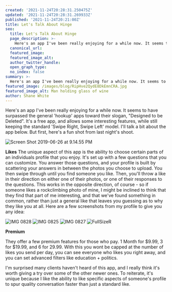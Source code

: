 ```yaml
---
created: '2021-11-24T20:28:31.250475Z'
updated: '2021-11-24T20:28:31.269933Z'
published: '2021-11-24T20:21:00Z'
title: Let's Talk About Hinge
seo:
  title: Let's Talk About Hinge
  page_description: >-
    Here's an app I've been really enjoying for a while now. It seems to have surpassed the general 'hookup' apps toward their slogan, "Designed to be Deleted". It's a free app, and allows some interesting features, while still keeping the standard 'Swipe Right, Swipe Left' model. I'll talk a bit about the app below. But first, here's a fun shot from last night's shoot.
  canonical_url:
  featured_image:
  featured_image_alt:
  author_twitter_handle:
  open_graph_type:
  no_index: false
summary: >-
  Here's an app I've been really enjoying for a while now. It seems to have surpassed the general 'hookup' apps toward their slogan, "Designed to be Deleted". It's a free app, and allows some interesting features, while still keeping the standard 'Swipe Right, Swipe Left' model. I'll talk a bit ...
featured_image: /images/blog/RipHve2QydE8DkEmnCRA.jpg
featured_image_alt: Man holding glass of wine
author: Shane White
---
```


<p>Here's an app I've been really enjoying for a while now. It seems to have surpassed the general 'hookup' apps toward their slogan, "Designed to be Deleted". It's a free app, and allows some interesting features, while still keeping the standard 'Swipe Right, Swipe Left' model. I'll talk a bit about the app below. But first, here's a fun shot from last night's shoot.</p>
<p><img src="https://images.ctfassets.net/9e33rgnm1y4m/2kgRFOesqTiK033TkWfqtx/50b98379f30c07f60fe824cc72965644/Screen_Shot_2019-06-26_at_9.14.55_PM.png" alt="Screen Shot 2019-06-26 at 9.14.55 PM" /></p>
<p><strong>Likes</strong><span>&nbsp;</span>The unique aspect of this app is the ability to choose certain parts of an individuals profile that you enjoy. It's set up with a few questions that you can customize. You answer those questions, and your profile is built by scattering your answers in between the photos you choose to upload. You then swipe through until you find someone you like. Then, you'll throw a like in their direction on either one of their photos, or one of their responses to the questions. This works in the opposite direction, of course - so if someone likes a rockclimbing photo of mine, I might be inclined to think that they find that part of me interesting, and that we've found something in common, rather than just a general like that leaves you guessing as to why they like you at all. Here are a few screenshots from my profile to give you any idea:</p>
<p><img src="https://images.ctfassets.net/9e33rgnm1y4m/3Vfjkg48ndIoFX0Dlz8yjr/c116ba90e0ac66ac14d61c343813113f/IMG_0828.jpg" alt="IMG 0828" /><span>&nbsp;</span><img src="https://images.ctfassets.net/9e33rgnm1y4m/6ysQWOowxbBMRZk7QFgwVe/63b9bd373c53b8cb36be3a939a090ab5/IMG_0825.jpg" alt="IMG 0825" /><span>&nbsp;</span><img src="https://images.ctfassets.net/9e33rgnm1y4m/1FXRW47ku97nGGh8JSl4E1/dec21ab041ecd066e8c6028beb74b041/IMG_0827.png" alt="IMG 0827" /><span>&nbsp;</span><img src="https://images.ctfassets.net/9e33rgnm1y4m/1lLV57J2y3H22DU5f0l664/8626a4fe3462eea607f7fdb35e10ed45/FullSizeR.jpg" alt="FullSizeR" /></p>
<p><strong>Premium</strong></p>
<p>They offer a few premium features for those who pay. 1 Month for $9.99, 3 for $19.99, and 6 for 29.99. With this you wont be capped at the number of likes you send per day, you can see everyone who likes you right away, and you can set advanced filters like education + politics.</p>
<p>I'm surprised many clients haven't heard of this app, and I really think it's worth giving a try over some of the other newer ones. To reiterate, it's unique because I like the ability to like specific aspects of someone's profile to spur quality conversation faster than just a standard like.</p>
